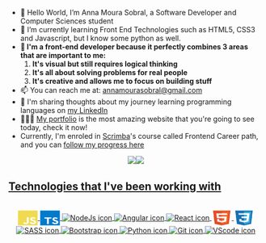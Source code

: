 - 👋 Hello World, I’m Anna Moura Sobral, a Software Developer and Computer Sciences student
- 🌱 I’m currently learning Front End Technologies such as HTML5, CSS3 and Javascript, but I know some python as well. 
- **💞️ I'm a front-end developer because it perfectly combines 3 areas that are important to me:**
    1. **It's visual but still requires logical thinking**
    2. **It's all about solving problems for real people**
    3. **It's creative and allows me to focus on building stuff** 
- 📫 You can reach me at: <a href="mailto:annamourasobral@gmail.com"> annamourasobral@gmail.com </a>
- 💭 I'm sharing thoughts about my journey learning programming languages on <a href="https://dk.linkedin.com/in/annamourasobral?trk=profile-badge">my LinkedIn</a>
- 👩🏻‍💻 <a href="https://annamourasobral.com">My portfolio</a> is the most amazing website that you're going to see today, check it now!
- Currently, I'm enroled in [Scrimba](https://scrimba.com)'s course called Frontend Career path, and you can [follow my progress here](https://github.com/annamourasobral/Frontend-Career-Path) 
              

<div align="center">
  <a href="https://github.com/annamourasobral">
  <img height="150em" src="https://github-readme-stats.vercel.app/api?username=annamourasobral&show_icons=true&theme=radical&include_all_commits=true&count_private=true"/><img height="150em" src="https://github-readme-stats.vercel.app/api/top-langs/?username=annamourasobral&layout=compact&langs_count=7&theme=radical"/>
</div>
  
## Technologies that I've been working with
 <div align="center">
     <div style="display: inline_block margin-left:auto margin-rigth:auto"><br> 
       <img align="center" alt="JavaScript icon" height="30" width="40" src="https://raw.githubusercontent.com/devicons/devicon/master/icons/javascript/javascript-plain.svg">
       <img align="center" alt="TypeScript icon" height="30" width="40" src="https://raw.githubusercontent.com/devicons/devicon/master/icons/typescript/typescript-plain.svg">
       <img align="center" alt="NodeJs icon" height="30" width="40" src="https://cdn.jsdelivr.net/gh/devicons/devicon/icons/nodejs/nodejs-original.svg" />
       <img align="center" alt="Angular icon" icon" height="30" width="40" src="https://cdn.jsdelivr.net/gh/devicons/devicon/icons/angularjs/angularjs-plain.svg">
       <img align="center" alt="React icon" icon" height="30" width="40" src="https://cdn.jsdelivr.net/gh/devicons/devicon/icons/react/react-original.svg">
       <img align="center" alt="HTML icon" height="30" width="40" src="https://raw.githubusercontent.com/devicons/devicon/master/icons/html5/html5-original.svg">
       <img align="center" alt="CSS icon" height="30" width="40" src="https://raw.githubusercontent.com/devicons/devicon/master/icons/css3/css3-original.svg">
       <img align="center" alt="SASS icon" height="30" width="40" src="https://cdn.jsdelivr.net/gh/devicons/devicon/icons/sass/sass-original.svg">              <img align="center" alt="Bootstrap icon" height="30" width="40"src="https://cdn.jsdelivr.net/gh/devicons/devicon/icons/bootstrap/bootstrap-original.svg">          
       <img align="center" alt="Python icon" height="30" width="40" src="https://cdn.jsdelivr.net/gh/devicons/devicon/icons/python/python-original.svg">
       <img align="center" alt="Git icon" height="30" width="40" src="https://cdn.jsdelivr.net/gh/devicons/devicon/icons/git/git-original.svg">
       <img align="center" alt="VScode icon" height="30" width="40" src="https://cdn.jsdelivr.net/gh/devicons/devicon/icons/vscode/vscode-original.svg">
    </div>
</div>
<!---
annamourasobral/annamourasobral is a ✨ special ✨ repository because its `README.md` (this file) appears on your GitHub profile.
You can click the Preview link to take a look at your changes.
--->
